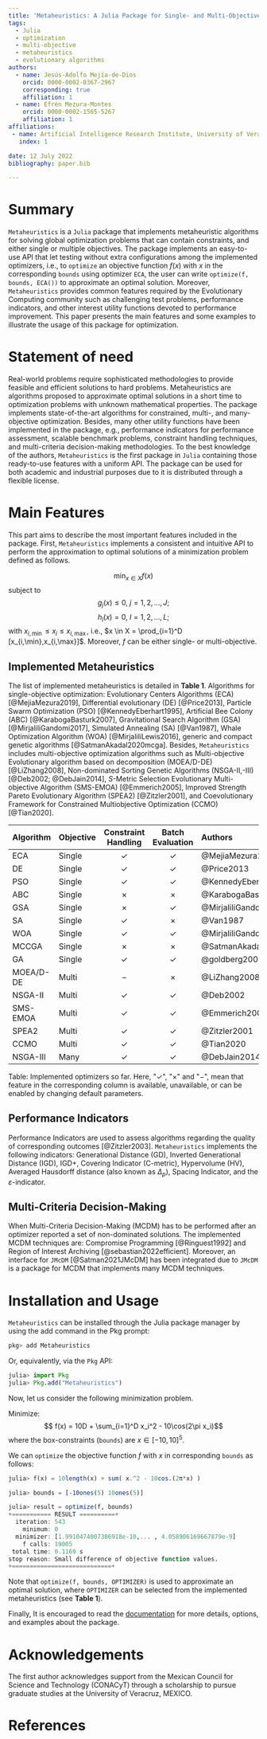 ```yaml
---
title: 'Metaheuristics: A Julia Package for Single- and Multi-Objective Optimization'
tags:
  - Julia
  - optimization
  - multi-objective
  - metaheuristics
  - evolutionary algorithms
authors:
  - name: Jesús-Adolfo Mejía-de-Dios
    orcid: 0000-0002-0367-2967
    corresponding: true
    affiliation: 1
  - name: Efrén Mezura-Montes
    orcid: 0000-0002-1565-5267 
    affiliation: 1
affiliations:
 - name: Artificial Intelligence Research Institute, University of Veracruz, MEXICO
   index: 1

date: 12 July 2022
bibliography: paper.bib

---
```


# Summary

`Metaheuristics` is a `Julia` package that implements metaheuristic algorithms for solving global optimization problems that can contain constraints, and either single or multiple objectives.
The package implements an easy-to-use API that let testing without extra configurations among the implemented optimizers, i.e., to `optimize` an objective function $f(x)$ with $x$ in the corresponding `bounds` using optimizer `ECA`, the user can write `optimize(f, bounds, ECA())` to approximate an optimal solution.
Moreover, `Metaheuristics` provides common features required by the Evolutionary Computing community such as challenging test problems, performance indicators, and other interest utility functions devoted to performance improvement.
This paper presents the main features and some examples to illustrate the usage of this package for optimization.


# Statement of need



Real-world problems require sophisticated methodologies to provide feasible and efficient solutions to hard problems.
Metaheuristics are algorithms proposed to approximate optimal solutions in a short time to optimization problems with unknown mathematical properties. The package implements state-of-the-art algorithms for constrained, multi-, and many-objective optimization.
Besides, many other utility functions have been implemented in the package, e.g., performance indicators for performance assessment, scalable benchmark problems, constraint handling techniques, and multi-criteria decision-making methodologies.
To the best knowledge of the authors, `Metaheuristics` is the first package in `Julia` containing those ready-to-use features with a uniform API. The package can be used for both academic and industrial purposes due to it is distributed through a flexible license.



# Main Features

This part aims to describe the most important features included in the package.
First, `Metaheuristics` implements a consistent and intuitive API to perform the approximation to optimal solutions of a minimization problem defined as follows.

$$\min_{x\in X} f(x)$$
subject to
$$
g_j(x)  \leq 0,\ j = 1,2,\ldots,J;
$$
$$
h_l(x)  = 0,\ l = 1,2,\ldots,L;
$$
with $x_{i,\min} \leq x_i \leq x_{i,\max}$, i.e., $x \in X = \prod_{i=1}^D [x_{i,\min},x_{i,\max}]$.
Moreover, $f$ can be either single- or multi-objective.

## Implemented Metaheuristics

The list of implemented metaheuristics is detailed in **Table 1**.
Algorithms for single-objective optimization: Evolutionary Centers Algorithms (ECA) [@MejiaMezura2019], Differential evolutionary (DE) [@Price2013], Particle Swarm Optimization (PSO) [@KennedyEberhart1995], Artificial Bee Colony (ABC) [@KarabogaBasturk2007], Gravitational Search Algorithm (GSA) [@MirjaliliGandomi2017], Simulated Annealing (SA) [@Van1987], Whale Optimization Algorithm (WOA) [@MirjaliliLewis2016], generic and compact genetic algorithms [@SatmanAkadal2020mcga].
Besides, `Metaheuristics` includes multi-objective optimization algorithms such as Multi-objective Evolutionary algorithm based on decomposition (MOEA/D-DE) [@LiZhang2008], Non-dominated Sorting Genetic Algorithms (NSGA-II,-III)[@Deb2002; @DebJain2014], $S$-Metric Selection Evolutionary Multi-objective Algorithm  (SMS-EMOA) [@Emmerich2005], Improved Strength Pareto Evolutionary Algorithm  (SPEA2) [@Zitzler2001], and Coevolutionary Framework for Constrained Multiobjective Optimization (CCMO) [@Tian2020].

| Algorithm | Objective  | Constraint Handling |  Batch Evaluation     | Authors         |
|---------------|:--------|:----------:|:------------:|:---------------------------|
| ECA       |  Single | $\checkmark$ | $\checkmark$ |  @MejiaMezura2019  |
| DE        |  Single | $\checkmark$ | $\checkmark$ |  @Price2013  |
| PSO       |  Single | $\checkmark$ | $\checkmark$ |  @KennedyEberhart1995  |
| ABC       |  Single | $\times$     | $\times$     |  @KarabogaBasturk2007  |
| GSA       |  Single | $\times$     | $\checkmark$ |  @MirjaliliGandomi2017   |
| SA        |  Single | $\checkmark$ | $\times$     |  @Van1987   |
| WOA       |  Single | $\checkmark$ | $\checkmark$ |  @MirjaliliGandomi2017   |
| MCCGA     |  Single | $\times$     | $\times$     |  @SatmanAkadal2020mcga   |
| GA        |  Single | $\checkmark$ | $\checkmark$ |  @goldberg2002design   |
| MOEA/D-DE |  Multi  | $-$          | $\times$     |  @LiZhang2008   |
| NSGA-II   |  Multi  | $\checkmark$ | $\checkmark$ |  @Deb2002   |
| SMS-EMOA  |  Multi  | $\checkmark$ | $\checkmark$ |  @Emmerich2005   |
| SPEA2     |  Multi  | $\checkmark$ | $\checkmark$ |  @Zitzler2001   |
| CCMO      |  Multi  | $\checkmark$ | $\checkmark$ |  @Tian2020   |
| NSGA-III  |  Many   | $\checkmark$ | $\checkmark$ |  @DebJain2014   |

Table: Implemented optimizers so far. Here, "$\checkmark$", "$\times$" and "$-$", mean that
feature in the corresponding column is available, unavailable, or can be enabled by changing default parameters.


## Performance Indicators

Performance Indicators are used to assess algorithms regarding the quality of corresponding outcomes [@Zitzler2003].
`Metaheuristics` implements the following indicators:
Generational Distance (GD), Inverted Generational Distance (IGD), IGD+, Covering Indicator (C-metric),
Hypervolume (HV), Averaged Hausdorff distance (also known as $\Delta_p$), Spacing Indicator,
and the $\varepsilon$-indicator.

## Multi-Criteria Decision-Making

When Multi-Criteria Decision-Making (MCDM) has to be performed after an optimizer reported a set of non-dominated solutions. The implemented MCDM techniques are: Compromise Programming [@Ringuest1992] and Region of Interest Archiving [@sebastian2022efficient].
Moreover, an interface for `JMcDM` [@Satman2021JMcDM] has been integrated due to `JMcDM` is a package for MCDM that implements many MCDM techniques.



# Installation and Usage

`Metaheuristics` can be installed through the Julia package manager by using the add command in the Pkg prompt:

```julia
pkg> add Metaheuristics
```
Or, equivalently, via the `Pkg` API:
```julia
julia> import Pkg
julia> Pkg.add("Metaheuristics")
```

Now, let us consider the following minimization problem.

Minimize:
$$ f(x) = 10D + \sum_{i=1}^D x_i^2 - 10\cos(2\pi x_i)$$
where the box-constraints (`bounds`) are $x\in [-10, 10]^5$.


We can `optimize` the objective function $f$ with $x$ in corresponding `bounds` as follows:

```julia
julia> f(x) = 10length(x) + sum( x.^2 - 10cos.(2π*x) )

julia> bounds = [-10ones(5) 10ones(5)]

julia> result = optimize(f, bounds)
+=========== RESULT ==========+
  iteration: 543
    minimum: 0
  minimizer: [1.9910474007386918e-10,... , 4.058906169667879e-9]
    f calls: 19005
 total time: 0.1169 s
stop reason: Small difference of objective function values.
+============================+
```

Note that `optimize(f, bounds, OPTIMIZER)` is used to approximate an optimal solution, where `OPTIMIZER` can be selected from the implemented metaheuristics (see **Table 1**).

Finally, It is encouraged to read the  [documentation](https://jmejia8.github.io/Metaheuristics.jl/stable/) for more details, options, and examples about the package.




# Acknowledgements

The first author acknowledges support from the Mexican Council for Science and Technology (CONACyT) through a scholarship to pursue graduate studies at the University of Veracruz, MEXICO.

# References
